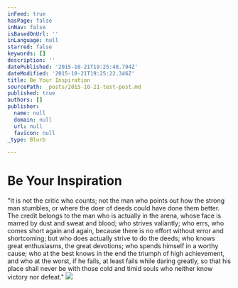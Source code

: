 ```yaml
---
inFeed: true
hasPage: false
inNav: false
isBasedOnUrl: ''
inLanguage: null
starred: false
keywords: []
description: ''
datePublished: '2015-10-21T19:25:48.794Z'
dateModified: '2015-10-21T19:25:22.346Z'
title: Be Your Inspiration
sourcePath: _posts/2015-10-21-test-post.md
published: true
authors: []
publisher:
  name: null
  domain: null
  url: null
  favicon: null
_type: Blurb

---
```

# Be Your Inspiration

"It is not the critic who counts; not the man who points out how the strong man stumbles, or where the doer of deeds could have done them better. The credit belongs to the man who is actually in the arena, whose face is marred by dust and sweat and blood; who strives valiantly; who errs, who comes short again and again, because there is no effort without error and shortcoming; but who does actually strive to do the deeds; who knows great enthusiasms, the great devotions; who spends himself in a worthy cause; who at the best knows in the end the triumph of high achievement, and who at the worst, if he fails, at least fails while daring greatly, so that his place shall never be with those cold and timid souls who neither know victory nor defeat."
![](https://the-grid-user-content.s3-us-west-2.amazonaws.com/cf6787fd-f6ac-4838-b1d3-19cddea481e2.png)